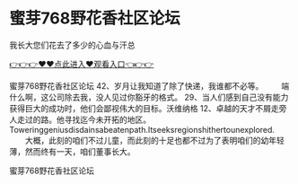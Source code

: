 # 蜜芽768野花香社区论坛
我长大您们花去了多少的心血与汗总

<a href="https://github.com/zchuit/pxmid/issues/2">👉👉👉♥♥点此进入♥观看入口👈👉👉</a>

蜜芽768野花香社区论坛	42、岁月让我知道了除了快递，我谁都不必等。
　　端什么啊，这公司除去我，没人见过你豁牙的格式。
	29、当人们感到自己没有能力获得巨大的成功时，他们会鄙视伟大的目标。沃维纳格
	12、卓越的天才不屑走旁人走过的路。他寻找迄今未开拓的地区。Toweringgeniusdisdainsabeatenpath.Itseeksregionshithertounexplored.
　　大概，此刻的咱们不过儿童，而此刻的十足也都不过为了表明咱们的幼年轻薄，然而终有一天，咱们董事长大。

蜜芽768野花香社区论坛
